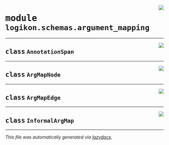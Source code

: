 <!-- markdownlint-disable -->

<a href="https://github.com/logikon-ai/logikon/blob/main/src/logikon/schemas/argument_mapping.py#L0"><img align="right" style="float:right;" src="https://img.shields.io/badge/-source-cccccc?style=flat-square"></a>

# <kbd>module</kbd> `logikon.schemas.argument_mapping`






---

<a href="https://github.com/logikon-ai/logikon/blob/main/src/logikon/schemas/argument_mapping.py#L8"><img align="right" style="float:right;" src="https://img.shields.io/badge/-source-cccccc?style=flat-square"></a>

## <kbd>class</kbd> `AnnotationSpan`








---

<a href="https://github.com/logikon-ai/logikon/blob/main/src/logikon/schemas/argument_mapping.py#L13"><img align="right" style="float:right;" src="https://img.shields.io/badge/-source-cccccc?style=flat-square"></a>

## <kbd>class</kbd> `ArgMapNode`








---

<a href="https://github.com/logikon-ai/logikon/blob/main/src/logikon/schemas/argument_mapping.py#L21"><img align="right" style="float:right;" src="https://img.shields.io/badge/-source-cccccc?style=flat-square"></a>

## <kbd>class</kbd> `ArgMapEdge`








---

<a href="https://github.com/logikon-ai/logikon/blob/main/src/logikon/schemas/argument_mapping.py#L27"><img align="right" style="float:right;" src="https://img.shields.io/badge/-source-cccccc?style=flat-square"></a>

## <kbd>class</kbd> `InformalArgMap`










---

_This file was automatically generated via [lazydocs](https://github.com/ml-tooling/lazydocs)._
